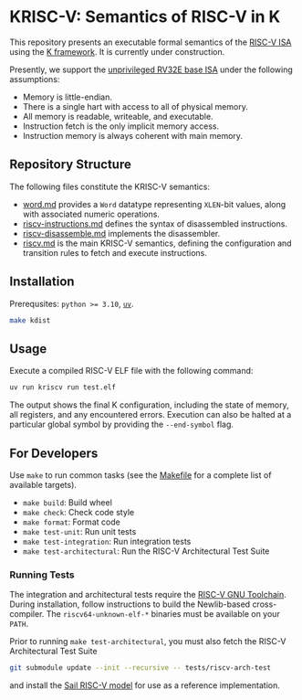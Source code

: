 # KRISC-V: Semantics of RISC-V in K
This repository presents an executable formal semantics of the [RISC-V ISA](https://riscv.org/) using the [K framework](https://kframework.org/). It is currently under construction.

Presently, we support the [unprivileged RV32E base ISA](https://github.com/riscv/riscv-isa-manual/releases/tag/20240411) under the following assumptions:
- Memory is little-endian.
- There is a single hart with access to all of physical memory.
- All memory is readable, writeable, and executable.
- Instruction fetch is the only implicit memory access.
- Instruction memory is always coherent with main memory.

## Repository Structure
The following files constitute the KRISC-V semantics:
- [word.md](src/kriscv/kdist/riscv-semantics/word.md) provides a `Word` datatype representing `XLEN`-bit values, along with associated numeric operations.
- [riscv-instructions.md](src/kriscv/kdist/riscv-semantics/riscv-instructions.md) defines the syntax of disassembled instructions.
- [riscv-disassemble.md](src/kriscv/kdist/riscv-semantics/riscv-disassemble.md) implements the disassembler.
- [riscv.md](src/kriscv/kdist/riscv-semantics/riscv.md) is the main KRISC-V semantics, defining the configuration and transition rules to fetch and execute instructions.

## Installation

Prerequsites: `python >= 3.10`, [`uv`](https://docs.astral.sh/uv/).

```bash
make kdist
```

## Usage
Execute a compiled RISC-V ELF file with the following command:
```bash
uv run kriscv run test.elf
```
The output shows the final K configuration, including the state of memory, all registers, and any encountered errors. Execution can also be halted at a particular global symbol by providing the `--end-symbol` flag.

## For Developers
Use `make` to run common tasks (see the [Makefile](Makefile) for a complete list of available targets).

* `make build`: Build wheel
* `make check`: Check code style
* `make format`: Format code
* `make test-unit`: Run unit tests
* `make test-integration`: Run integration tests
* `make test-architectural`: Run the RISC-V Architectural Test Suite

### Running Tests
The integration and architectural tests require the [RISC-V GNU Toolchain](https://github.com/riscv-collab/riscv-gnu-toolchain). During installation, follow instructions to build the Newlib-based cross-compiler. The `riscv64-unknown-elf-*` binaries must be available on your `PATH`.

Prior to running `make test-architectural`, you must also fetch the RISC-V Architectural Test Suite
```bash
git submodule update --init --recursive -- tests/riscv-arch-test
```
and install the [Sail RISC-V model](https://github.com/riscv/sail-riscv) for use as a reference implementation.
